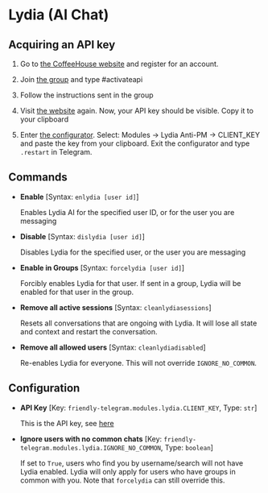 # Lydia (AI Chat)

## Acquiring an API key

1. Go to [the CoffeeHouse website](https://coffeehouse.intellivoid.info "the website") and register for an account.

2. Join [the group](https://t.me/IntellivoidDev "the group") and type #activateapi

3. Follow the instructions sent in the group

4. Visit [the website](https://coffeehouse.intellivoid.info "the website") again. Now, your API key should be visible. Copy it to your clipboard

5. Enter [the configurator](web//configuration#configuring-modules). Select: Modules -> Lydia Anti-PM -> CLIENT_KEY and paste the key from your clipboard. Exit the configurator and type `.restart` in Telegram.

## Commands

- **Enable**
[Syntax: `enlydia [user id]`]

   Enables Lydia AI for the specified user ID, or for the user you are messaging

 - **Disable**
[Syntax: `dislydia [user id]`]

   Disables Lydia for the specified user, or the user you are messaging

 - **Enable in Groups**
[Syntax: `forcelydia [user id]`]

   Forcibly enables Lydia for that user. If sent in a group, Lydia will be enabled for that user in the group.

 - **Remove all active sessions**
[Syntax: `cleanlydiasessions`]

   Resets all conversations that are ongoing with Lydia. It will lose all state and context and restart the conversation.

 - **Remove all allowed users**
[Syntax: `cleanlydiadisabled`]

   Re-enables Lydia for everyone. This will not override `IGNORE_NO_COMMON`.

## Configuration

 - **API Key**
[Key: `friendly-telegram.modules.lydia.CLIENT_KEY`, Type: `str`]

   This is the API key, see [here](#acquiring-an-api-key "here")

 - **Ignore users with no common chats**
[Key: `friendly-telegram.modules.lydia.IGNORE_NO_COMMON`, Type: `boolean`]

   If set to `True`, users who find you by username/search will not have Lydia enabled. Lydia will only apply for users who have groups in common with you. Note that `forcelydia` can still override this.
<!--stackedit_data:
eyJoaXN0b3J5IjpbLTE5MDg0ODA2ODksLTk4MzI0MDg2MF19
-->

